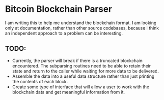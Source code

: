 # Bitcoin Blockchain Parser

I am writing this to help me understand the blockchain format. I am looking
only at documentation, rather than other source codebases, because I think an
independent approach to a problem can be interesting.

## TODO:

* Currently, the parser will break if there is a truncated blockchain
  encountered. The subparsing routines need to be able to retain their state
  and return to the caller while waiting for more data to be delivered.
* Assemble the data into a useful data structure rather than just printing the
  contents of each block.
* Create some type of interface that will allow a user to work with the
  blockchain data and get meaningful information from it.
